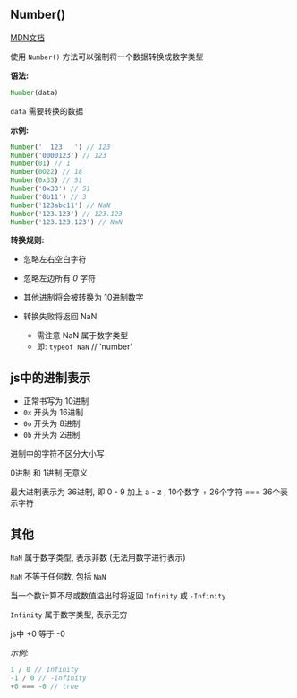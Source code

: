 ## Number()

<a href="https://developer.mozilla.org/zh-CN/docs/Web/JavaScript/Reference/Global_Objects/Number" target="_blank">MDN文档</a> 

使用 `Number()` 方法可以强制将一个数据转换成数字类型



**语法:**

```js
Number(data)
```

`data` 需要转换的数据



**示例:**

```js
Number('  123   ') // 123
Number('0000123') // 123
Number(01) // 1
Number(0O22) // 18
Number(0x33) // 51
Number('0x33') // 51
Number('0b11') // 3
Number('123abc11') // NaN
Number('123.123') // 123.123
Number('123.123.123') // NaN
```





**转换规则:**

- 忽略左右空白字符
- 忽略左边所有 *0* 字符

- 其他进制将会被转换为 10进制数字

- 转换失败将返回 NaN
  - 需注意 NaN 属于数字类型
  - 即: `typeof NaN` // 'number'



## js中的进制表示

- 正常书写为 10进制
- `0x` 开头为 16进制
- `0o` 开头为 8进制
- `0b` 开头为 2进制

进制中的字符不区分大小写

0进制 和 1进制 无意义

最大进制表示为 36进制, 即 0 - 9 加上 a - z  , 10个数字 + 26个字符 === 36个表示字符





## 其他

`NaN` 属于数字类型, 表示非数 (无法用数字进行表示)

`NaN` 不等于任何数, 包括 `NaN` 

当一个数计算不尽或数值溢出时将返回 `Infinity` 或 `-Infinity`

`Infinity` 属于数字类型, 表示无穷

js中 +0 等于 -0

*示例:*

```js
1 / 0 // Infinity
-1 / 0 // -Infinity
+0 === -0 // true
```

